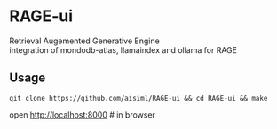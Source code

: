 # RAGE-ui

Retrieval Augemented Generative Engine<br />
integration of mondodb-atlas, llamaindex and ollama for RAGE<br />

## Usage

```
git clone https://github.com/aisiml/RAGE-ui && cd RAGE-ui && make
```

open <a href="http://localhost:8000">http://localhost:8000</a> # in browser




